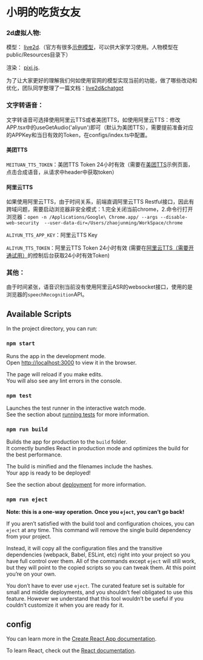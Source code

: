# 小明的吃货女友

### 2d虚拟人物:
模型： [live2d](https://www.live2d.com/).（官方有很多[示例模型](https://www.live2d.com/en/download/sample-data/)，可以供大家学习使用。人物模型在public/Resources目录下）

渲染： [pixi.js](https://pixijs.com/).

为了让大家更好的理解我们何如使用官网的模型实现当前的功能，做了哪些改动和优化，团队同学整理了一篇文档：[live2d&chatgpt](https://km.sankuai.com/collabpage/1702966805)

### 文字转语音：
文字转语音可选择使用阿里云TTS或者美团TTS，如使用阿里云TTS：修改APP.tsx中的useGetAudio('aliyun')即可（默认为美团TTS），需要提前准备对应的APPKey和当日有效的Token，在configs/index.ts中配置。

#### 美团TTS

`MEITUAN_TTS_TOKEN`：美团TTS Token 24小时有效（需要在[美团TTS](https://speech.sankuai.com/tts)示例页面，点击合成语音，从请求中header中获取token）


#### 阿里云TTS
如果使用阿里云TTS，由于时间关系，前端直调阿里云TTS Restful接口，因此有跨域问题，需要启动浏览器非安全模式：1.完全关闭当前chrome，2.命令行打开浏览器：`open -n /Applications/Google\ Chrome.app/ --args --disable-web-security  --user-data-dir=/Users/zhaojunming/WorkSpace/chrome`

`ALIYUN_TTS_APP_KEY`：阿里云TTS Key

`ALIYUN_TTS_TOKEN`：阿里云TTS Token 24小时有效 (需要在[阿里云TTS（需要开通试用）](https://ai.aliyun.com/nls/tts)的控制后台获取24小时有效Token)

### 其他：
由于时间紧张，语音识别当前没有使用阿里云ASR的websocket接口，使用的是浏览器的`speechRecognition`API。


## Available Scripts

In the project directory, you can run:

### `npm start`

Runs the app in the development mode.\
Open [http://localhost:3000](http://localhost:3000) to view it in the browser.

The page will reload if you make edits.\
You will also see any lint errors in the console.

### `npm test`

Launches the test runner in the interactive watch mode.\
See the section about [running tests](https://facebook.github.io/create-react-app/docs/running-tests) for more information.

### `npm run build`

Builds the app for production to the `build` folder.\
It correctly bundles React in production mode and optimizes the build for the best performance.

The build is minified and the filenames include the hashes.\
Your app is ready to be deployed!

See the section about [deployment](https://facebook.github.io/create-react-app/docs/deployment) for more information.

### `npm run eject`

**Note: this is a one-way operation. Once you `eject`, you can’t go back!**

If you aren’t satisfied with the build tool and configuration choices, you can `eject` at any time. This command will remove the single build dependency from your project.

Instead, it will copy all the configuration files and the transitive dependencies (webpack, Babel, ESLint, etc) right into your project so you have full control over them. All of the commands except `eject` will still work, but they will point to the copied scripts so you can tweak them. At this point you’re on your own.

You don’t have to ever use `eject`. The curated feature set is suitable for small and middle deployments, and you shouldn’t feel obligated to use this feature. However we understand that this tool wouldn’t be useful if you couldn’t customize it when you are ready for it.

## config

You can learn more in the [Create React App documentation](https://facebook.github.io/create-react-app/docs/getting-started).

To learn React, check out the [React documentation](https://reactjs.org/).
